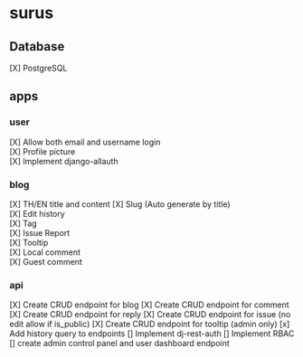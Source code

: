 # surus

## Database
[X] PostgreSQL
## apps
### user
[X] Allow both email and username login  
[X] Profile picture  
[X] Implement django-allauth  
### blog
[X] TH/EN title and content
[X] Slug (Auto generate by title)  
[X] Edit history  
[X] Tag  
[X] Issue Report  
[X] Tooltip  
[X] Local comment  
[X] Guest comment  
### api
[X] Create CRUD endpoint for blog
[X] Create CRUD endpoint for comment
[X] Create CRUD endpoint for reply
[X] Create CRUD endpoint for issue (no edit allow if is_public)
[X] Create CRUD endpoint for tooltip (admin only)
[x] Add history query to endpoints
[] Implement dj-rest-auth
[] Implement RBAC
[] create admin control panel and user dashboard endpoint